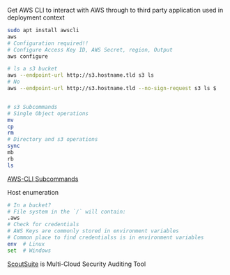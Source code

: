 
Get AWS CLI to interact with AWS through to third party application used in deployment context

```bash
sudo apt install awscli
aws 
# Configuration required!!
# Configure Access Key ID, AWS Secret, region, Output 
aws configure

# ls a s3 bucket
aws --endpoint-url http://s3.hostname.tld s3 ls
# No 
aws --endpoint-url http://s3.hostname.tld --no-sign-request s3 ls $


# s3 Subcommands
# Single Object operations
mv
cp
rm
# Directory and s3 operations
sync
mb
rb
ls
```
[AWS-CLI Subcommands](https://docs.aws.amazon.com/cli/latest/reference/)

Host enumeration 
```bash
# In a bucket?
# File system in the `/` will contain:
.aws 
# Check for credentials
# AWS Keys are commonly stored in environment variables
# Common place to find credentialss is in environment variables 
env  # Linux
set  # Windows 

```

[ScoutSuite](https://github.com/nccgroup/ScoutSuite) is Multi-Cloud Security Auditing Tool
